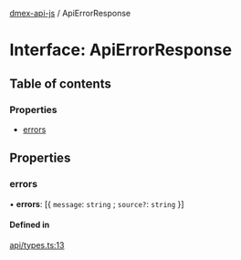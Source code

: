 [dmex-api-js](../README.md) / ApiErrorResponse

# Interface: ApiErrorResponse

## Table of contents

### Properties

- [errors](ApiErrorResponse.md#errors)

## Properties

### errors

• **errors**: [{ `message`: `string` ; `source?`: `string`  }]

#### Defined in

[api/types.ts:13](https://github.com/dmex-app/node-api-js/blob/37c40d0/src/api/types.ts#L13)
